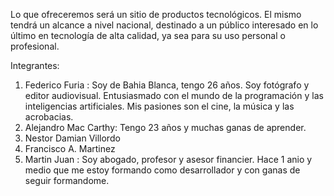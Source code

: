 Lo que ofreceremos será un sitio de productos tecnológicos. El mismo tendrá un alcance a nivel nacional, destinado a un público interesado en lo último en tecnología de alta calidad, ya sea para su uso personal o profesional.

Integrantes:

1. Federico Furia : Soy de Bahia Blanca, tengo 26 años. Soy fotógrafo y editor audiovisual. Entusiasmado con el mundo de           la programación y las inteligencias artificiales. Mis pasiones son el cine, la música y las acrobacias. 
2. Alejandro Mac Carthy: Tengo 23 años y muchas ganas de aprender.
3. Nestor Damian Villordo
4. Francisco A. Martinez
5. Martin Juan : Soy abogado, profesor y asesor financier. Hace 1 anio y medio que me estoy formando como desarrollador y con ganas de seguir formandome.